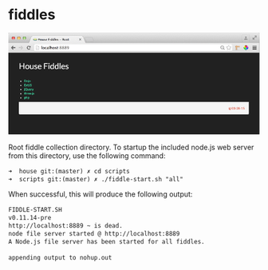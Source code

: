 fiddles
=====

![Screenshot](screenshot.png)

Root fiddle collection directory. To startup the included node.js web server from this directory, use the following command:
    
    ➜  house git:(master) ✗ cd scripts
    ➜  scripts git:(master) ✗ ./fiddle-start.sh "all"
    
    
When successful, this will produce the following output:

    FIDDLE-START.SH
    v0.11.14-pre
    http://localhost:8889 ~ is dead.
    node file server started @ http://localhost:8889
    A Node.js file server has been started for all fiddles.
    
    appending output to nohup.out
    


